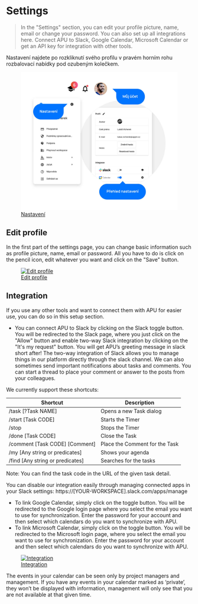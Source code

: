 # Settings

> In the "Settings" section, you can edit your profile picture, name, email or change your password. You can also set up all integrations here. Connect APU to Slack, Google Calendar, Microsoft Calendar or get an API key for integration with other tools.

Nastavení najdete po rozkliknutí svého profilu v pravém horním rohu rozbalovací nabídky pod ozubeným kolečkem.

<figure>
	<a href="../../assets/images/nastaveni.jpg" title="Nastavení" class="glightbox">
		<img loading="lazy" src="../../assets/images/nastaveni.jpg" alt="Nastavení" />
		<figcaption>Nastavení</figcaption>
	</a>
</figure>

## Edit profile

In the first part of the settings page, you can change basic information such as profile picture, name, email or password. All you have to do is click on the pencil icon, edit whatever you want and click on the "Save" button.

<figure>
	<a href="../../assets/images/edit-profile.jpg" title="Edit profile" class="glightbox">
		<img loading="lazy" src="../../assets/images/edit-profile.jpg" alt="Edit profile" />
		<figcaption>Edit profile</figcaption>
	</a>
</figure>

## Integration

If you use any other tools and want to connect them with APU for easier use, you can do so in this setup section.

- You can connect APU to Slack by clicking on the Slack toggle button. You will be redirected to the Slack page, where you just click on the "Allow" button and enable two-way Slack integration by clicking on the "It's my request" button. You will get APU’s greeting message in slack short after!
The two-way integration of Slack allows you to manage things in our platform directly through the slack channel. We can also sometimes send important notifications about tasks and comments. You can start a thread to place your comment or answer to the posts from your colleagues.

We currently support these shortcuts:

| Shortcut                               | Description                                    |
| ------------------------------------- | ---------------------------------------- |
| /task [?Task NAME]                  | Opens a new Task dialog |
| /start [Task CODE]                  | Starts the Timer                          |
| /stop                               | Stops the Timer                         |
| /done [Task CODE]                   | Close the Task                          |
| /comment [Task CODE] [Comment]      | Place the Comment for the Task     |
| /my [Any string or predicates]    | Shows your agenda                     |
| /find [Any string or predicates] | Searches for the tasks                    |

Note: You can find the task code in the URL of the given task detail.

You can disable our integration easily through managing connected apps in your Slack settings:
https://[YOUR-WORKSPACE].slack.com/apps/manage

- To link Google Calendar, simply click on the toggle button. You will be redirected to the Google login page where you select the email you want to use for synchronization. Enter the password for your account and then select which calendars do you want to synchronize with APU.
- To link Microsoft Calendar, simply click on the toggle button. You will be redirected to the Microsoft login page, where you select the email you want to use for synchronization. Enter the password for your account and then select which calendars do you want to synchronize with APU.

<figure>
	<a href="../../assets/images/integration.jpg" title="Integration" class="glightbox">
		<img loading="lazy" src="../../assets/images/integration.jpg" alt="Integration" />
		<figcaption>Integration</figcaption>
	</a>
</figure>

The events in your calendar can be seen only by project managers and management. If you have any events in your calendar marked as ‘private’, they won’t be displayed with information, management will only see that you are not available at that given time.
